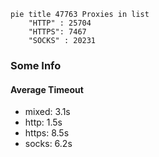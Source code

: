 
```mermaid
pie title 47763 Proxies in list
    "HTTP" : 25704
    "HTTPS": 7467
    "SOCKS" : 20231
```

### Some Info
#### Average Timeout

- mixed: 3.1s
- http: 1.5s
- https: 8.5s
- socks: 6.2s
